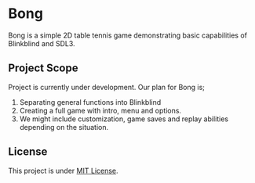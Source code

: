 # Bong

Bong is a simple 2D table tennis game demonstrating basic capabilities of Blinkblind and SDL3.

## Project Scope

Project is currently under development. Our plan for Bong is;

1. Separating general functions into Blinkblind
2. Creating a full game with intro, menu and options.
3. We might include customization, game saves and replay abilities depending on the situation.

## License

This project is under [MIT License](./LICENSE).
